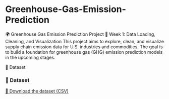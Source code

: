 # Greenhouse-Gas-Emission-Prediction

🌍 Greenhouse Gas Emission Prediction Project
📅 Week 1: Data Loading, Cleaning, and Visualization
This project aims to explore, clean, and visualize supply chain emission data for U.S. industries and commodities. The goal is to build a foundation for greenhouse gas (GHG) emission prediction models in the upcoming stages.

📁 Dataset
### 📁 Dataset

[📄 Download the dataset (CSV)](https://github.com/ArpitaSingh123/Greenhouse-Gas-Emission-Prediction/raw/refs/heads/main/SupplyChainEmissionFactorsforUSIndustriesCommodities2015_Summary.csv)


